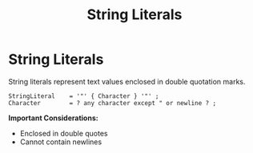﻿---
layout: default
title: String Literals
parent: Lexical Conventions
has_children: false
has_toc: false
permalink: /jyro/lexical/strings/
---

# String Literals

String literals represent text values enclosed in double quotation marks.

```
StringLiteral    = '"' { Character } '"' ;
Character        = ? any character except " or newline ? ;
```

**Important Considerations:**
- Enclosed in double quotes
- Cannot contain newlines
